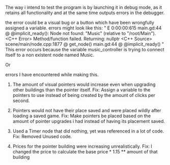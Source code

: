 The way i intend to test the program is by launching it in debug mode, as it retains all functionality and at the same time outputs errors in the debugger.

the error could be a visual bug or a button which have been wrongfully assigned a variable. 
errors might look like this:
"
E 0:00:00:615   main.gd:44 @ @implicit_ready(): Node not found: "Music" (relative to "/root/Main").
  <C++ Error>   Method/function failed. Returning: nullptr
  <C++ Source>  scene/main/node.cpp:1877 @ get_node()
  <Stack Trace> main.gd:44 @ @implicit_ready()
"
This error occurs because the variable music_controller is trying to connect itself to a non existent node named Music.

Or 



errors I have encountered while making this.

1. The amount of visual pointers would increase even when upgrading other buildings than the pointer itself.
  Fix: Assign a variable to the pointers to use instead of being created by the amount of clicks per second.

2. Pointers would not have their place saved and were placed wildly after loading a saved game.
  Fix: Make pointers be placed based on the amount of pointer upgrades i had instead of having its placement saved.

3. Used a Timer node that did nothing, yet was referenced in a lot of code.
  Fix: Removed Unused code.

4. Prices for the pointer building were increasing unrealistically.
   Fix: I changed the price to calculate the base price * 1.15 ** amount of that building
